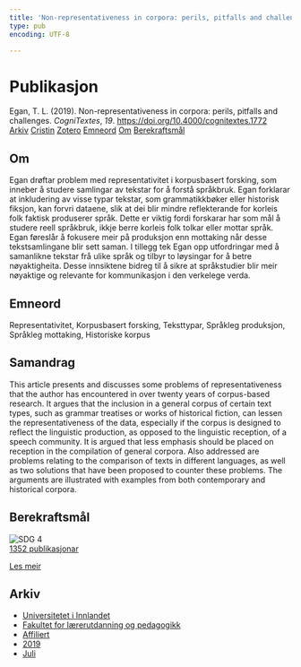 ```yaml
---
title: 'Non-representativeness in corpora: perils, pitfalls and challenges'
type: pub
encoding: UTF-8

---
```

<h1>Publikasjon</h1>
<article id="csl-bib-container-TH2IE4QC" class="csl-bib-container">
  <div class="csl-bib-body"> <div class="csl-entry">Egan, T. L. (2019). Non-representativeness in corpora: perils, pitfalls and challenges. <i>CogniTextes</i>, <i>19</i>. <a href="https://doi.org/10.4000/cognitextes.1772">https://doi.org/10.4000/cognitextes.1772</a></div> </div>
  <div class="csl-bib-buttons">
    <a href="#taxonomy-article-TH2IE4QC" alt="archive" class="csl-bib-button">Arkiv</a>
    <a href="https://app.cristin.no/results/show.jsf?id=1710767" alt="Cristin" class="csl-bib-button">Cristin</a>
    <a href="http://zotero.org/groups/5881554/items/TH2IE4QC" alt="Zotero" class="csl-bib-button">Zotero</a>
    <a href="#keywords-article-TH2IE4QC" alt="keywords" class="csl-bib-button">Emneord</a>
    <a href="#about-article-TH2IE4QC" alt="about_pub" class="csl-bib-button">Om</a>
    <a href="#sdg-article-TH2IE4QC" alt="sdg" class="csl-bib-button">Berekraftsmål</a>
  </div>
  <div id="csl-bib-meta-container-TH2IE4QC"></div>
</article>
<div id="csl-bib-meta-TH2IE4QC" class="csl-bib-meta">
  <article id="about-article-TH2IE4QC" class="about_pub-article">
    <h1>Om</h1>
    Egan drøftar problem med representativitet i korpusbasert forsking, som inneber å studere samlingar av tekstar for å forstå språkbruk. Egan forklarar at inkludering av visse typar tekstar, som grammatikkbøker eller historisk fiksjon, kan forvri dataene, slik at dei blir mindre reflekterande for korleis folk faktisk produserer språk. Dette er viktig fordi forskarar har som mål å studere reell språkbruk, ikkje berre korleis folk tolkar eller mottar språk. Egan føreslår å fokusere meir på produksjon enn mottaking når desse tekstsamlingane blir sett saman. I tillegg tek Egan opp utfordringar med å samanlikne tekstar frå ulike språk og tilbyr to løysingar for å betre nøyaktigheita. Desse innsiktene bidreg til å sikre at språkstudier blir meir nøyaktige og relevante for kommunikasjon i den verkelege verda.
  </article>
  <article id="keywords-article-TH2IE4QC" class="keywords-article">
    <h1>Emneord</h1>
    Representativitet, Korpusbasert forsking, Teksttypar, Språkleg produksjon, Språkleg mottaking, Historiske korpus
  </article>
  <article id="abstract-article-TH2IE4QC" class="abstract-article">
    <h1>Samandrag</h1>
    This article presents and discusses some problems of representativeness that the author has encountered in over twenty years of corpus-based research. It argues that the inclusion in a general corpus of certain text types, such as grammar treatises or works of historical fiction, can lessen the representativeness of the data, especially if the corpus is designed to reflect the linguistic production, as opposed to the linguistic reception, of a speech community. It is argued that less emphasis should be placed on reception in the compilation of general corpora. Also addressed are problems relating to the comparison of texts in different languages, as well as two solutions that have been proposed to counter these problems. The arguments are illustrated with examples from both contemporary and historical corpora.
  </article>
  <article id="sdg-article-TH2IE4QC" class="sdg-article">
    <h1>Berekraftsmål</h1>
    <div class="sdg-container"><div id="sdg4" class="sdg">
        <img src="{{< params subfolder >}}images/sdg/sdg04_nn.png" class="image" alt="SDG 4">
        <div class="sdg-overlay">
          <a href="{{< params subfolder >}}nn/archive/?sdg=4#archive" class="sdg-publication-count"><span>1352</span> publikasjonar</a>
          <p><a href="https://fn.no/om-fn/fns-baerekraftsmaal/god-utdanning?lang=nno-NO" class="sdg-read-more">Les meir</a></p>
        </div>
      </div></div>
  </article>
  <article id="taxonomy-article-TH2IE4QC" class="taxonomy-article">
    <h1>Arkiv</h1>
    <ul>
      <li><a href="{{< params subfolder >}}nn/archive/?key=3DCRN523">Universitetet i Innlandet</a></li>
      <li><a href="{{< params subfolder >}}nn/archive/?key=WYNZA47F">Fakultet for lærerutdanning og pedagogikk</a></li>
      <li><a href="{{< params subfolder >}}nn/archive/?key=2ZAN5K7T">Affiliert</a></li>
      <li><a href="{{< params subfolder >}}nn/archive/?key=DEBVM7RU">2019</a></li>
      <li><a href="{{< params subfolder >}}nn/archive/?key=M449XVFR">Juli</a></li>
    </ul>
  </article>
</div>
